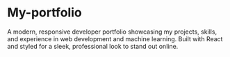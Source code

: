 # My-portfolio
A modern, responsive developer portfolio showcasing my projects, skills, and experience in web development and machine learning. Built with React and styled for a sleek, professional look to stand out online.
